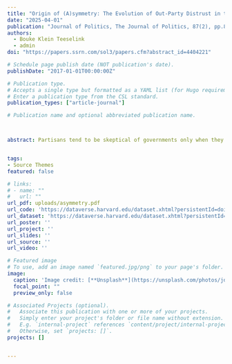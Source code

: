 ```yaml
---
title: "Origin of (A)symmetry: The Evolution of Out-Party Distrust in the United States"
date: "2025-04-01"
publication: "Journal of Politics, The Journal of Politics, 87(2), pp.801–806."
authors: 
  - Bouke Klein Teeselink
  - admin
doi: "https://papers.ssrn.com/sol3/papers.cfm?abstract_id=4404221"

# Schedule page publish date (NOT publication's date).
publishDate: "2017-01-01T00:00:00Z"

# Publication type.
# Accepts a single type but formatted as a YAML list (for Hugo requirements).
# Enter a publication type from the CSL standard.
publication_types: ["article-journal"]

# Publication name and optional abbreviated publication name.



abstract: Partisans tend to be skeptical of governments only when they are led by the other side. This president-in-power effect threatens democratic functioning by limiting partisans’ ability to hold their own party accountable. As polarization rises, the problems associated with this phenomenon are likely to aggravate. This paper examines the evolution and drivers of the president-in-power effect since 1974. Mirroring the general rise in polarization, we document a steady increase in the president-in-power effect. Our research demonstrates that this increase can be attributed to an intensification of partisan identification, combined with a growing perceived ideological distance towards the opposed party. Contrasting the narrative that polarization is stronger on the right, however, we find evidence that the president-in-power effect has grown faster for Democrats than for Republicans. To explain this pattern, we show that highly educated people, who display a stronger president-in-power effect, have shifted towards the left in recent years.


tags:
- Source Themes
featured: false

# links:
# - name: ""
#   url: ""
url_pdf: uploads/asymmetry.pdf
url_code: 'https://dataverse.harvard.edu/dataset.xhtml?persistentId=doi:10.7910/DVN/FUSY37'
url_dataset: 'https://dataverse.harvard.edu/dataset.xhtml?persistentId=doi:10.7910/DVN/FUSY37'
url_poster: ''
url_project: ''
url_slides: ''
url_source: ''
url_video: ''

# Featured image
# To use, add an image named `featured.jpg/png` to your page's folder. 
image:
  caption: 'Image credit: [**Unsplash**](https://unsplash.com/photos/jdD8gXaTZsc)'
  focal_point: ""
  preview_only: false

# Associated Projects (optional).
#   Associate this publication with one or more of your projects.
#   Simply enter your project's folder or file name without extension.
#   E.g. `internal-project` references `content/project/internal-project/index.md`.
#   Otherwise, set `projects: []`.
projects: []


---
```

